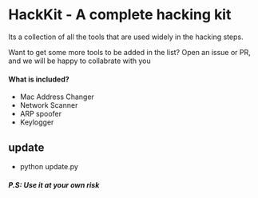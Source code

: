 # HackKit - A complete hacking kit

<p>Its a collection of all the tools that are used widely in the hacking steps.</p> <p>Want to get some more tools to be added in the list? Open an issue or PR, and we will be happy to collabrate with you</p>

<h4>What is included?</h4>
<ul>
<li>Mac Address Changer</li>
<li>Network Scanner</li>
<li>ARP spoofer</li>
<li>Keylogger</li>
</ul>

<h2>update</h2>
<ul>
<li>python update.py</li>
</ul>
    

<h5>P.S: Use it at your own risk</h5>